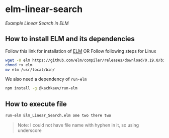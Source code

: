 # elm-linear-search
*Example Linear Search in ELM*

## How to install ELM and its dependencies

Follow this link for installation of [ELM](https://guide.elm-lang.org/install/)
OR 
Follow following steps for Linux
```bash
wget -O elm https://github.com/elm/compiler/releases/download/0.19.0/binary-for-linux-64-bit.gz
chmod +x elm
mv elm /usr/local/bin/
``` 

We also need a dependency of `run-elm`
```bash
npm install -g @kachkaev/run-elm
```

## How to execute file

```bash
run-elm Elm_Linear_Search.elm one two there two 
```

> Note: I could not have file name with hyphen in it, so using underscore




